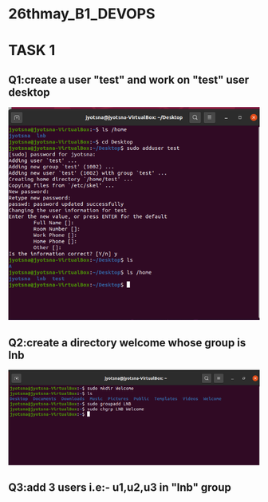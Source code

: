 # 26thmay_B1_DEVOPS
# TASK 1
## Q1:create a user "test" and work on "test" user desktop
<img src="Q1.png">

## Q2:create a directory welcome whose group is lnb 
<img src="Q2.png">

## Q3:add 3 users i.e:- u1,u2,u3 in "lnb" group
